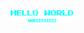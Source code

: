 <marquee>
<img src="https://github.com/Bhappy110/Bhappy110/blob/main/git.png" width ="100" height="auto">
</marquee>
